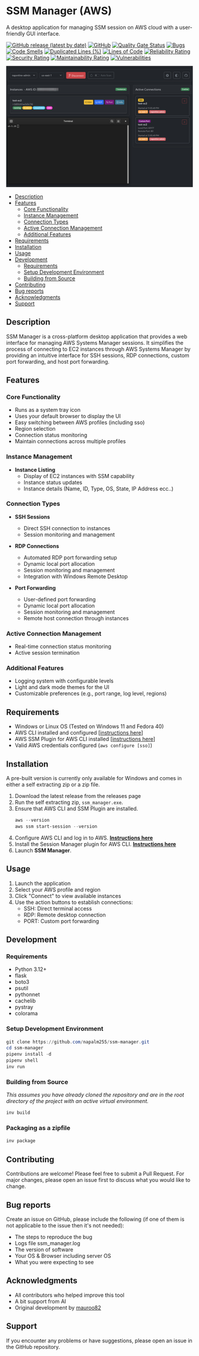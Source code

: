 # SSM Manager (AWS)
A desktop application for managing SSM session on AWS cloud with a user-friendly GUI interface.

[![GitHub release (latest by date)](https://img.shields.io/github/v/release/napalm255/ssm-manager?style=flat-square)](https://github.com/napalm255/ssm-manager/releases)
[![GitHub](https://img.shields.io/github/license/napalm255/ssm-manager?style=flat-square)](https://github.com/napalm255/ssm-manager/tree/develop?tab=License-1-ov-file)
[![Quality Gate Status](https://sonarcloud.io/api/project_badges/measure?project=napalm255_ssm-manager&metric=alert_status)](https://sonarcloud.io/summary/new_code?id=napalm255_ssm-manager)
[![Bugs](https://sonarcloud.io/api/project_badges/measure?project=napalm255_ssm-manager&metric=bugs)](https://sonarcloud.io/summary/new_code?id=napalm255_ssm-manager)
[![Code Smells](https://sonarcloud.io/api/project_badges/measure?project=napalm255_ssm-manager&metric=code_smells)](https://sonarcloud.io/summary/new_code?id=napalm255_ssm-manager)
[![Duplicated Lines (%)](https://sonarcloud.io/api/project_badges/measure?project=napalm255_ssm-manager&metric=duplicated_lines_density)](https://sonarcloud.io/summary/new_code?id=napalm255_ssm-manager)
[![Lines of Code](https://sonarcloud.io/api/project_badges/measure?project=napalm255_ssm-manager&metric=ncloc)](https://sonarcloud.io/summary/new_code?id=napalm255_ssm-manager)
[![Reliability Rating](https://sonarcloud.io/api/project_badges/measure?project=napalm255_ssm-manager&metric=reliability_rating)](https://sonarcloud.io/summary/new_code?id=napalm255_ssm-manager)
[![Security Rating](https://sonarcloud.io/api/project_badges/measure?project=napalm255_ssm-manager&metric=security_rating)](https://sonarcloud.io/summary/new_code?id=napalm255_ssm-manager)
[![Maintainability Rating](https://sonarcloud.io/api/project_badges/measure?project=napalm255_ssm-manager&metric=sqale_rating)](https://sonarcloud.io/summary/new_code?id=napalm255_ssm-manager)
[![Vulnerabilities](https://sonarcloud.io/api/project_badges/measure?project=napalm255_ssm-manager&metric=vulnerabilities)](https://sonarcloud.io/summary/new_code?id=napalm255_ssm-manager)

![Screenshot](images/screenshot.jpg)

  - [Description](#description)
  - [Features](#features)
    - [Core Functionality](#core-functionality)
    - [Instance Management](#instance-management)
    - [Connection Types](#connection-types)
    - [Active Connection Management](#active-connection-management)
    - [Additional Features](#additional-features)
  - [Requirements](#Requirements)
  - [Installation](#installation)
  - [Usage](#usage)
  - [Development](#development)
    - [Requirements](#requirements)
    - [Setup Development Environment](#setup-development-environment)
    - [Building from Source](#building-from-source)
  - [Contributing](#contributing)
  - [Bug reports](#bug-reports)
  - [Acknowledgments](#acknowledgments)
  - [Support](#support)


## Description

SSM Manager is a cross-platform desktop application that provides a web interface for managing AWS Systems Manager sessions.
It simplifies the process of connecting to EC2 instances through AWS Systems Manager by providing an intuitive interface for SSH sessions, RDP connections, custom port forwarding, and host port forwarding.

## Features

### Core Functionality
  - Runs as a system tray icon
  - Uses your default browser to display the UI
  - Easy switching between AWS profiles (including sso)
  - Region selection
  - Connection status monitoring
  - Maintain connections across multiple profiles

### Instance Management
- **Instance Listing**
  - Display of EC2 instances with SSM capability
  - Instance status updates
  - Instance details (Name, ID, Type, OS, State, IP Address ecc..)

### Connection Types
- **SSH Sessions**
  - Direct SSH connection to instances
  - Session monitoring and management

- **RDP Connections**
  - Automated RDP port forwarding setup
  - Dynamic local port allocation
  - Session monitoring and management
  - Integration with Windows Remote Desktop

- **Port Forwarding**
  - User-defined port forwarding
  - Dynamic local port allocation
  - Session monitoring and management
  - Remote host connection through instances
  

### Active Connection Management
- Real-time connection status monitoring
- Active session termination

### Additional Features
- Logging system with configurable levels
- Light and dark mode themes for the UI
- Customizable preferences (e.g., port range, log level, regions)

## Requirements

- Windows or Linux OS (Tested on Windows 11 and Fedora 40)
- AWS CLI installed and configured [[instructions here](https://docs.aws.amazon.com/cli/latest/userguide/getting-started-install.html)]
- AWS SSM Plugin for AWS CLI installed [[instructions here](https://docs.aws.amazon.com/systems-manager/latest/userguide/session-manager-working-with-install-plugin.html)]
- Valid AWS credentials configured (`aws configure [sso]`)

## Installation

A pre-built version is currently only available for Windows and comes in either a self extracting zip or a zip file.

1. Download the latest release from the releases page
2. Run the self extracting zip, `ssm_manager.exe`.
3. Ensure that AWS CLI and SSM Plugin are installed.
   ```powershell
   aws --version
   aws ssm start-session --version
   ```
5. Configure AWS CLI and log in to AWS. [**Instructions here**](https://docs.aws.amazon.com/cli/latest/userguide/getting-started-install.html)
6. Install the Session Manager plugin for AWS CLI. [**Instructions here**](https://docs.aws.amazon.com/systems-manager/latest/userguide/session-manager-working-with-install-plugin.html)
7. Launch **SSM Manager**.

## Usage

1. Launch the application
2. Select your AWS profile and region
3. Click "Connect" to view available instances
4. Use the action buttons to establish connections:
   - SSH: Direct terminal access
   - RDP: Remote desktop connection
   - PORT: Custom port forwarding

## Development

### Requirements
- Python 3.12+
- flask
- boto3
- psutil
- pythonnet
- cachelib
- pystray
- colorama

### Setup Development Environment
```powershell
git clone https://github.com/napalm255/ssm-manager.git
cd ssm-manager
pipenv install -d
pipenv shell
inv run
```

### Building from Source

_This assumes you have already cloned the repository and are in the root directory of the project with an active virtual environment._

```powershell
inv build
```

### Packaging as a zipfile

```powershell
inv package
```

## Contributing

Contributions are welcome! Please feel free to submit a Pull Request. For major changes, please open an issue first to discuss what you would like to change.

## Bug reports

Create an issue on GitHub, please include the following (if one of them is not applicable to the issue then it's not needed):
- The steps to reproduce the bug
- Logs file ssm_manager.log
- The version of software
- Your OS & Browser including server OS
- What you were expecting to see

## Acknowledgments

- All contributors who helped improve this tool
- A bit support from AI
- Original development by [mauroo82](https://github.com/mauroo82)

## Support

If you encounter any problems or have suggestions, please open an issue in the GitHub repository.
